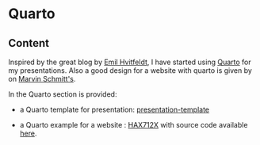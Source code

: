 # Quarto

## Content

Inspired by the great blog by [Emil Hvitfeldt](https://emilhvitfeldt.com/blog),
I have started using [Quarto](https://quarto.org/) for my presentations.
Also a good design for a website with quarto is given by  on [Marvin Schmitt's](https://www.marvinschmitt.com/).

In the Quarto section is provided:

- a Quarto template for presentation: [presentation-template](presentation-template/)

- a Quarto example for a website : [HAX712X](https://josephsalmon.github.io/HAX712X/) with source code available [here](https://github.com/josephsalmon/HAX712X/blob/main/index.qmd).

